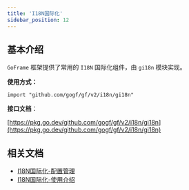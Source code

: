 ```yaml
---
title: 'I18N国际化'
sidebar_position: 12
---
```


## 基本介绍

`GoFrame` 框架提供了常用的 `I18N` 国际化组件，由 `gi18n` 模块实现。

**使用方式：**

```
import "github.com/gogf/gf/v2/i18n/gi18n"
```

**接口文档**：

[https://pkg.go.dev/github.com/gogf/gf/v2/i18n/gi18n](https://pkg.go.dev/github.com/gogf/gf/v2/i18n/gi18n)

## 相关文档

- [I18N国际化-配置管理](output/goframe-v2.4-md/核心组件-重点/I18N国际化/I18N国际化-配置管理)
- [I18N国际化-使用介绍](output/goframe-v2.4-md/核心组件-重点/I18N国际化/I18N国际化-使用介绍)